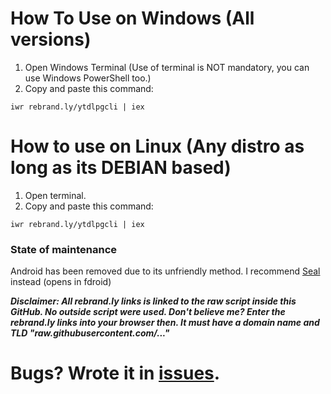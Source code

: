 # How To Use on Windows (All versions)
1. Open Windows Terminal (Use of terminal is NOT mandatory, you can use Windows PowerShell too.)
2. Copy and paste this command: 
```
iwr rebrand.ly/ytdlpgcli | iex
```

# How to use on Linux (Any distro as long as its DEBIAN based)
1. Open terminal.
2. Copy and paste this command:
```
iwr rebrand.ly/ytdlpgcli | iex
```

### State of maintenance
Android has been removed due to its unfriendly method. I recommend [Seal](https://f-droid.org/en/packages/com.junkfood.seal/) instead (opens in fdroid)

***Disclaimer: All rebrand.ly links is linked to the raw script inside this GitHub. No outside script were used. Don't believe me? Enter the rebrand.ly links into your browser then. It must have a domain name and TLD "raw.githubusercontent.com/..."***

# Bugs? Wrote it in [issues](https://github.com/HaiziIzzudin/ytdlp-guided-cli/issues).
